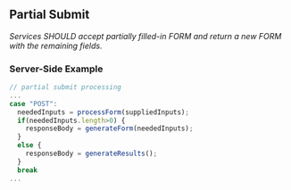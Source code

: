 ## Partial Submit

_Services SHOULD accept partially filled-in FORM and return a new FORM with the remaining fields._

### Server-Side Example

```javascript
// partial submit processing
...
case "POST":
  neededInputs = processForm(suppliedInputs);
  if(neededInputs.length>0) {
    responseBody = generateForm(neededInputs);
  }
  else {
    responseBody = generateResults();
  }
  break
...

```
